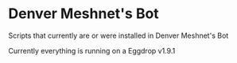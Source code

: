 Denver Meshnet's Bot
======

Scripts that currently are or were installed in Denver Meshnet's Bot

Currently everything is running on a Eggdrop v1.9.1
